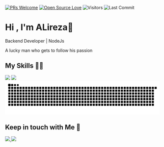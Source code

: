 [![PRs Welcome](https://img.shields.io/badge/PRs-welcome-blue.svg?style=flat&logo=github)](https://github.com/alireza-msvi13)
[![Open Source Love](https://img.shields.io/badge/Open%20Source-%E2%99%A1-blue)](https://github.com/alireza-msvi13)
<img alt="Visitors" src="https://komarev.com/ghpvc/?username=alireza-msvi13&style=flat&labelColor=black&logo=github&label=PROFILE+VIEWS&color=blue"/>
<img alt="Last Commit" src="https://img.shields.io/github/last-commit/alireza-msvi13/alireza-msvi13?logo=markdown&label=LAST+UPDATE&color=blue&style=flat">

Hi , I'm ALireza👋
======

Backend Developer | NodeJs

A lucky man who gets to follow his passion

## My Skills 🎲🧩

<img src="https://skillicons.dev/icons?i=javascript,ts,nodejs,express,nestjs,mongodb,mysql,postgres,sequelize,redis"/>
 
<img src="https://skillicons.dev/icons?i=react,nextjs,git,graphql,docker,linux,rabbitmq,kafka,jset"/>

<img align="center" src="https://raw.githubusercontent.com/plexpt/plexpt/snake/github-snake.svg">

## Keep in touch with Me 🤙

<p align="left">
  <a href="https://t.me/Alireza_msvi13" target="_blank">
  <img src="https://img.shields.io/badge/Telegram-2CA5E0?style=for-the-badge&logo=telegram&logoColor=white" />
 </a>
 <a href="mailto:alireza.msvi1313@gmail.com" target="_blank">
  <img src="https://img.shields.io/badge/-Mail-red?style=for-the-badge&logo=gmail&logoColor=white" />
 </a>
  <br />
</p>

